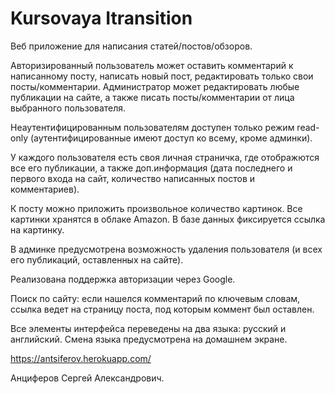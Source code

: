 # Kursovaya Itransition
Веб приложение для написания статей/постов/обзоров. 

Авторизированный пользователь может оставить комментарий к написанному посту, написать новый пост, редактировать только свои посты/комментарии. Администратор может редактировать любые публикации на сайте, а также писать посты/комментарии от лица выбранного пользователя. 

Неаутентифицированным пользователям доступен только режим read-only (аутентифицированные имеют доступ ко всему, кроме админки). 

У каждого пользователя есть своя личная страничка, где отображются все его публикации, а также доп.информация (дата последнего и первого входа на сайт, количество написанных постов и комментариев). 

К посту можно приложить произвольное количество картинок. Все картинки хранятся в облаке Amazon. В базе данных фиксируется ссылка на картинку. 

В админке предусмотрена возможность удаления пользователя (и всех его публикаций, оставленных на сайте). 

Реализована поддержка авторизации через Google. 

Поиск по сайту: если нашелся комментарий по ключевым словам, ссылка ведет на страницу поста, под которым коммент был оставлен. 

Все элементы интерфейса переведены на два языка: русский и английский. Смена языка предусмотрена на домашнем экране. 

https://antsiferov.herokuapp.com/

Анциферов Сергей Александрович.
